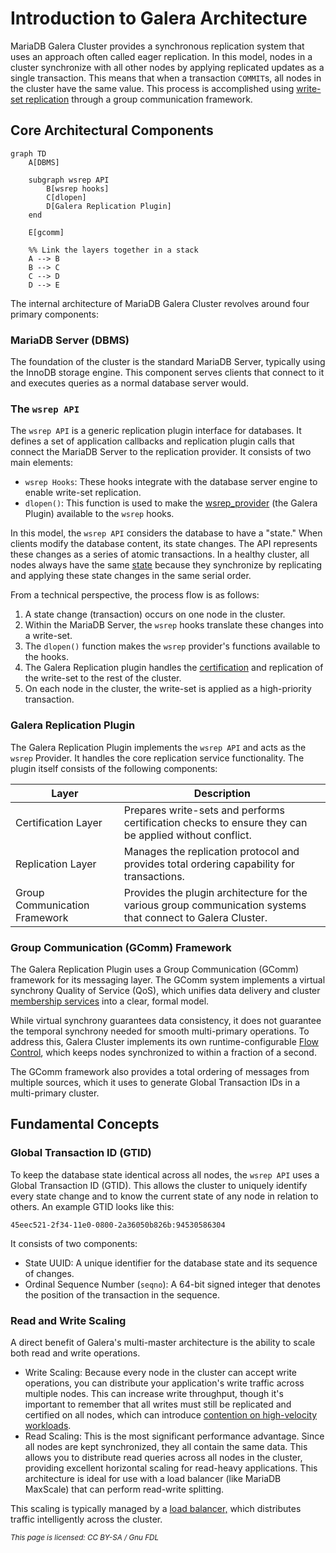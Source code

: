 # Introduction to Galera Architecture

MariaDB Galera Cluster provides a synchronous replication system that uses an approach often called eager replication. In this model, nodes in a cluster synchronize with all other nodes by applying replicated updates as a single transaction. This means that when a transaction `COMMIT`s, all nodes in the cluster have the same value. This process is accomplished using [write-set replication](certification-based-replication.md) through a group communication framework.

## Core Architectural Components

```mermaid
graph TD
    A[DBMS]

    subgraph wsrep API
        B[wsrep hooks]
        C[dlopen]
        D[Galera Replication Plugin]
    end

    E[gcomm]

    %% Link the layers together in a stack
    A --> B
    B --> C
    C --> D
    D --> E

```

The internal architecture of MariaDB Galera Cluster revolves around four primary components:

### MariaDB Server (DBMS)

The foundation of the cluster is the standard MariaDB Server, typically using the InnoDB storage engine. This component serves clients that connect to it and executes queries as a normal database server would.

### The `wsrep API`

The `wsrep API` is a generic replication plugin interface for databases. It defines a set of application callbacks and replication plugin calls that connect the MariaDB Server to the replication provider. It consists of two main elements:

* `wsrep Hooks`: These hooks integrate with the database server engine to enable write-set replication.
* `dlopen()`: This function is used to make the [wsrep\_provider](../galera-management/configuration/configuring-mariadb-galera-cluster.md) (the Galera Plugin) available to the `wsrep` hooks.

In this model, the `wsrep API` considers the database to have a "state." When clients modify the database content, its state changes. The API represents these changes as a series of atomic transactions. In a healthy cluster, all nodes always have the same [state](../high-availability/monitoring-mariadb-galera-cluster.md#understanding-galera-node-states) because they synchronize by replicating and applying these state changes in the same serial order.

From a technical perspective, the process flow is as follows:

1. A state change (transaction) occurs on one node in the cluster.
2. Within the MariaDB Server, the `wsrep` hooks translate these changes into a write-set.
3. The `dlopen()` function makes the `wsrep` provider's functions available to the hooks.
4. The Galera Replication plugin handles the [certification](certification-based-replication.md) and replication of the write-set to the rest of the cluster.
5. On each node in the cluster, the write-set is applied as a high-priority transaction.

### Galera Replication Plugin

The Galera Replication Plugin implements the `wsrep API` and acts as the `wsrep` Provider. It handles the core replication service functionality. The plugin itself consists of the following components:

| Layer                         | Description                                                                                                  |
| ----------------------------- | ------------------------------------------------------------------------------------------------------------ |
| Certification Layer           | Prepares write-sets and performs certification checks to ensure they can be applied without conflict.        |
| Replication Layer             | Manages the replication protocol and provides total ordering capability for transactions.                    |
| Group Communication Framework | Provides the plugin architecture for the various group communication systems that connect to Galera Cluster. |

### Group Communication (GComm) Framework

The Galera Replication Plugin uses a Group Communication (GComm) framework for its messaging layer. The GComm system implements a virtual synchrony Quality of Service (QoS), which unifies data delivery and cluster [membership services](../high-availability/understanding-quorum-monitoring-and-recovery.md#monitoring-quorum-and-cluster-membership) into a clear, formal model.

While virtual synchrony guarantees data consistency, it does not guarantee the temporal synchrony needed for smooth multi-primary operations. To address this, Galera Cluster implements its own runtime-configurable [Flow Control](../galera-management/performance-tuning/flow-control-in-galera-cluster.md), which keeps nodes synchronized to within a fraction of a second.

The GComm framework also provides a total ordering of messages from multiple sources, which it uses to generate Global Transaction IDs in a multi-primary cluster.

## Fundamental Concepts

### Global Transaction ID (GTID)

To keep the database state identical across all nodes, the `wsrep API` uses a Global Transaction ID (GTID). This allows the cluster to uniquely identify every state change and to know the current state of any node in relation to others. An example GTID looks like this:

`45eec521-2f34-11e0-0800-2a36050b826b:94530586304`

It consists of two components:

* State UUID: A unique identifier for the database state and its sequence of changes.
* Ordinal Sequence Number (`seqno`): A 64-bit signed integer that denotes the position of the transaction in the sequence.

### Read and Write Scaling

A direct benefit of Galera's multi-master architecture is the ability to scale both read and write operations.

* Write Scaling: Because every node in the cluster can accept write operations, you can distribute your application's write traffic across multiple nodes. This can increase write throughput, though it's important to remember that all writes must still be replicated and certified on all nodes, which can introduce [contention on high-velocity workloads](../galera-management/performance-tuning/using-streaming-replication-for-large-transactions.md#large-data-transactions).
* Read Scaling: This is the most significant performance advantage. Since all nodes are kept synchronized, they all contain the same data. This allows you to distribute read queries across all nodes in the cluster, providing excellent horizontal scaling for read-heavy applications. This architecture is ideal for use with a load balancer (like MariaDB MaxScale) that can perform read-write splitting.

This scaling is typically managed by a [load balancer,](../high-availability/load-balancing/load-balancing-in-mariadb-galera-cluster.md) which distributes traffic intelligently across the cluster.

<sub>_This page is licensed: CC BY-SA / Gnu FDL_</sub>
